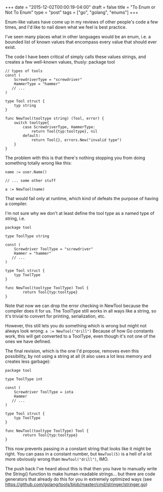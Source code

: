 +++
date = "2015-12-02T00:00:19-04:00"
draft = false
title = "To Enum or Not To Enum"
type = "post"
tags = ["go", "golang", "enums"]
+++

Enum-like values have come up in my reviews of other people's code a few times, and I'd like to nail down what we feel is best practice.

I've seen many places what in other languages would be an enum, i.e. a bounded list of known values that encompass every value that should ever exist.  

The code I have been critical of simply calls these values strings, and creates a few well-known values, thusly:
package tool

```
// types of tools
const (
    ScrewdriverType = "screwdriver"
    HammerType = "hammer"
   // ...
)

type Tool struct {
    typ string
}

func NewTool(tooltype string) (Tool, error) {
    switch tooltype{
        case ScrewdriverType, HammerType:
            return Tool{typ:tooltype}, nil
        default:
            return Tool{}, errors.New("invalid type")
    }
}
```

The problem with this is that there's nothing stopping you from doing something totally wrong like this:
```
name := user.Name()

// ... some other stuff

a := NewTool(name)
```
That would fail only at runtime, which kind of defeats the purpose of having a compiler.

I'm not sure why we don't at least define the tool type as a named type of string, i.e.
```
package tool

type ToolType string

const (
    Screwdriver ToolType = "screwdriver"
    Hammer = "hammer"
   // ...
)

type Tool struct {
    typ ToolType
}

func NewTool(tooltype ToolType) Tool {
        return Tool{typ:tooltype}
}
```
Note that now we can drop the error checking in NewTool because the compiler does it for us.  The ToolType still works in all ways like a string, so it's trivial to convert for printing, serialization, etc.

However, this still lets you do something which is wrong but might not always look wrong:
`a := NewTool("drill")`
Because of how Go constants work, this will get converted to a ToolType, even though it's not one of the ones we have defined.

The final revision, which is the one I'd propose, removes even this possibility, by not using a string at all (it also uses a lot less memory and creates less garbage):
```
package tool

type ToolType int

const (
    Screwdriver ToolType = iota
    Hammer
   // ...
)

type Tool struct {
    typ ToolType
}

func NewTool(tooltype ToolType) Tool {
        return Tool{typ:tooltype}
}
```
This now prevents passing in a constant string that looks like it might be right. You can pass in a constant number, but `NewTool(5)` is a hell of a lot more obviously wrong than `NewTool("drill")`, IMO.

The push back I've heard about this is that then you have to manually write the String() function to make human-readable strings... but there are code generators that already do this for you in extremely optimized ways (see https://github.com/golang/tools/blob/master/cmd/stringer/stringer.go) 